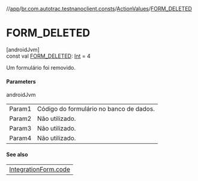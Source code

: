 //[app](../../../index.md)/[br.com.autotrac.testnanoclient.consts](../index.md)/[ActionValues](index.md)/[FORM_DELETED](-f-o-r-m_-d-e-l-e-t-e-d.md)

# FORM_DELETED

[androidJvm]\
const val [FORM_DELETED](-f-o-r-m_-d-e-l-e-t-e-d.md): [Int](https://kotlinlang.org/api/latest/jvm/stdlib/kotlin/-int/index.html) = 4

Um formulário foi removido.

#### Parameters

androidJvm

| | |
|---|---|
| Param1 | Código do formulário no banco de dados. |
| Param2 | Não utilizado. |
| Param3 | Não utilizado. |
| Param4 | Não utilizado. |

#### See also

| |
|---|
| [IntegrationForm.code](../../br.com.autotrac.testnanoclient.dataRemote/-integration-form/code.md) |
